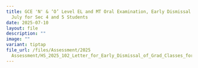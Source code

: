 ```yaml
---
title: GCE 'N' & ‘O’ Level EL and MT Oral Examination, Early Dismissal on 14
  July for Sec 4 and 5 Students
date: 2025-07-10
layout: file
description: ""
image: ""
variant: tiptap
file_url: /files/Assessment/2025
  Assessment/HS_2025_102_Letter_for_Early_Dismissal_of_Grad_Classes_for_Oral_Examination.pdf
---
```

